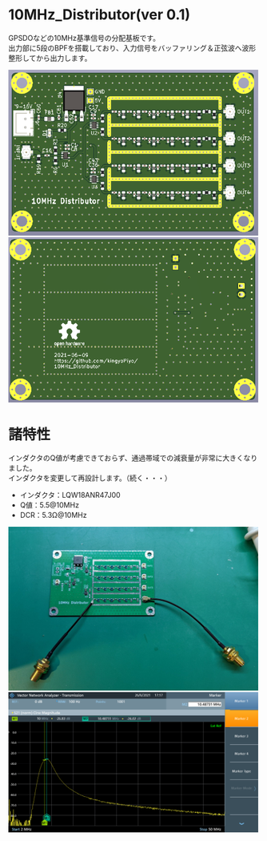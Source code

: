 # 10MHz_Distributor(ver 0.1)
GPSDOなどの10MHz基準信号の分配基板です。  
出力部に5段のBPFを搭載しており、入力信号をバッファリング＆正弦波へ波形整形してから出力します。 
 
<img src="img/pcb_top.png" width="500">  
<img src="img/pcb_bottom.png" width="500">  

# 諸特性
インダクタのQ値が考慮できておらず、通過帯域での減衰量が非常に大きくなりました。  
インダクタを変更して再設計します。（続く・・・）  
* インダクタ：LQW18ANR47J00  
* Q値：5.5@10MHz  
* DCR：5.3Ω@10MHz  

<img src="experiment/setup.jpg" width="500">  
<img src="experiment/Screenshot 20210626171836.png" width="500">  
